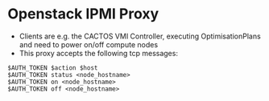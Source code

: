 # Openstack IPMI Proxy 
 * Clients are e.g. the CACTOS VMI Controller, executing OptimisationPlans and need to power on/off compute nodes
 * This proxy accepts the following tcp messages:
```
$AUTH_TOKEN $action $host
$AUTH_TOKEN status <node_hostname>
$AUTH_TOKEN on <node_hostname>
$AUTH_TOKEN off <node_hostname>
```